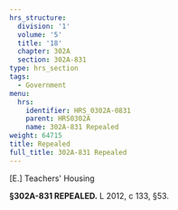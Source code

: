 ```yaml
---
hrs_structure:
  division: '1'
  volume: '5'
  title: '18'
  chapter: 302A
  section: 302A-831
type: hrs_section
tags:
  - Government
menu:
  hrs:
    identifier: HRS_0302A-0831
    parent: HRS0302A
    name: 302A-831 Repealed
weight: 64715
title: Repealed
full_title: 302A-831 Repealed
---
```

[E.] Teachers' Housing

**§302A-831 REPEALED.** L 2012, c 133, §53.